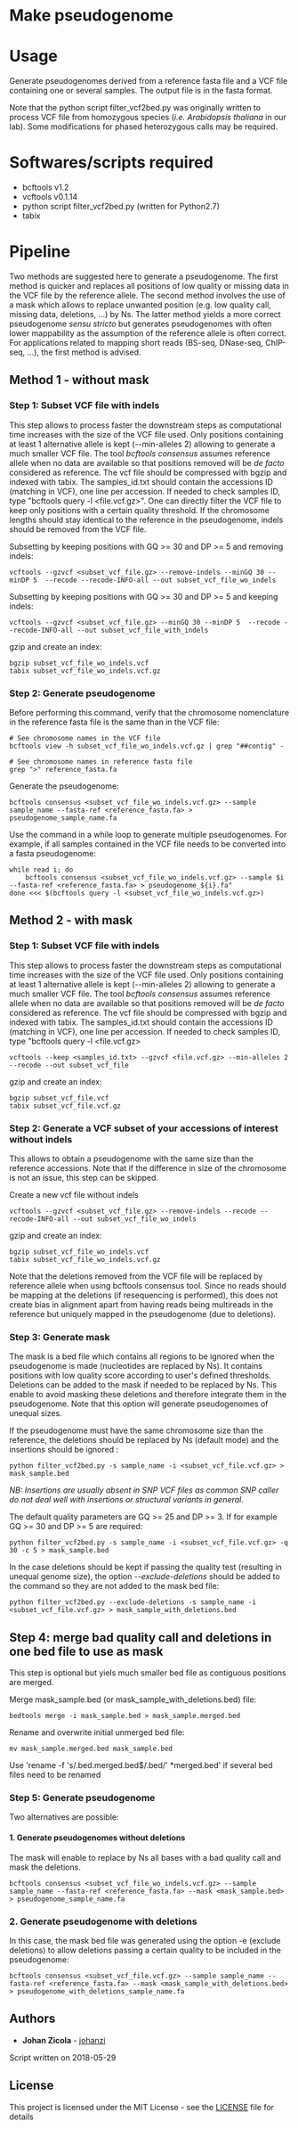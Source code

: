 Make pseudogenome
=====

# Usage
Generate pseudogenomes derived from a reference fasta file and a VCF file containing one or several samples. The output file is in the fasta format. 

Note that the python script filter_vcf2bed.py was originally written to process VCF file from homozygous species (*i.e. Arabidopsis thaliana* in our lab). Some modifications for phased heterozygous calls may be required.

# Softwares/scripts required
* bcftools v1.2
* vcftools v0.1.14
* python script filter_vcf2bed.py (written for Python2.7)
* tabix

# Pipeline
Two methods are suggested here to generate a pseudogenome. The first method is quicker and replaces all positions of low quality or missing data in the VCF file by the reference allele. The second method involves the use of a mask which allows to replace unwanted position (e.g. low quality call, missing data, deletions, ...) by Ns. The latter method yields a more correct pseudogenome *sensu stricto* but generates pseudogenomes with often lower mappability as the assumption of the reference allele is often correct. For  applications related to mapping short reads (BS-seq, DNase-seq, ChIP-seq, ...), the first method is advised.

## Method 1 - without mask
### Step 1: Subset VCF file with indels
This step allows to process faster the downstream steps as computational time increases with the size of the VCF file used. Only positions containing at least 1 alternative allele is kept (--min-alleles 2) allowing to generate a much smaller VCF file. The tool *bcftools consensus* assumes reference allele when no data are available so that positions removed will be *de facto* considered as reference. The vcf file should be compressed with bgzip and indexed with tabix. The samples_id.txt should contain the accessions ID (matching in VCF), one line per accession. If needed to check samples ID, type "bcftools query -l <file.vcf.gz>". One can directly  filter the VCF file to keep only positions with a certain quality threshold. If the chromosome lengths should stay identical to the reference in the pseudogenome, indels should be removed from the VCF file.  

Subsetting by keeping positions with GQ >= 30 and DP >= 5 and removing indels:
```
vcftools --gzvcf <subset_vcf_file.gz> --remove-indels --minGQ 30 --minDP 5  --recode --recode-INFO-all --out subset_vcf_file_wo_indels 
```
Subsetting by keeping positions with GQ >= 30 and DP >= 5 and keeping indels:
```
vcftools --gzvcf <subset_vcf_file.gz> --minGQ 30 --minDP 5  --recode --recode-INFO-all --out subset_vcf_file_with_indels 
```

gzip and create an index:
```
bgzip subset_vcf_file_wo_indels.vcf
tabix subset_vcf_file_wo_indels.vcf.gz
```

### Step 2: Generate pseudogenome
Before performing this command, verify that the chromosome nomenclature in the reference fasta file is the same than in the VCF file:
```
# See chromosome names in the VCF file
bcftools view -h subset_vcf_file_wo_indels.vcf.gz | grep "##contig" -

# See chromosome names in reference fasta file
grep ">" reference_fasta.fa
```

Generate the pseudogenome:
```
bcftools consensus <subset_vcf_file_wo_indels.vcf.gz> --sample sample_name --fasta-ref <reference_fasta.fa> > pseudogenome_sample_name.fa
```
Use the command in a while loop to generate multiple pseudogenomes. For example, if all samples contained in the VCF file needs to be converted into a fasta pseudogenome:
```
while read i; do
    bcftools consensus <subset_vcf_file_wo_indels.vcf.gz> --sample $i --fasta-ref <reference_fasta.fa> > pseudogenome_${i}.fa"
done <<< $(bcftools query -l <subset_vcf_file_wo_indels.vcf.gz>)
```

## Method 2 - with mask
### Step 1: Subset VCF file with indels
This step allows to process faster the downstream steps as computational time increases with the size of the VCF file used. Only positions containing at least 1 alternative allele is kept (--min-alleles 2) allowing to generate a much smaller VCF file. The tool *bcftools consensus* assumes reference allele when no data are available so that positions removed will be *de facto* considered as reference. The vcf file should be compressed with bgzip and indexed with tabix. The samples_id.txt should contain the accessions ID (matching in VCF), one line per accession. If needed to check samples ID, type "bcftools query -l <file.vcf.gz>

```
vcftools --keep <samples_id.txt> --gzvcf <file.vcf.gz> --min-alleles 2 --recode --out subset_vcf_file
```
gzip and create an index:

```
bgzip subset_vcf_file.vcf
tabix subset_vcf_file.vcf.gz
```

### Step 2: Generate a VCF subset of your accessions of interest without indels
This allows to obtain a pseudogenome with the same size than the reference accessions. Note that if the difference in size of the chromosome is not an issue, this step can be skipped.

Create a new vcf file without indels
```
vcftools --gzvcf <subset_vcf_file.gz> --remove-indels --recode --recode-INFO-all --out subset_vcf_file_wo_indels
```

gzip and create an index:
```
bgzip subset_vcf_file_wo_indels.vcf
tabix subset_vcf_file_wo_indels.vcf.gz
```

Note that the deletions removed from the VCF file will be replaced by reference  allele when using bcftools consensus tool. Since no reads should be mapping at the deletions (if resequencing is performed), this does not create bias in alignment apart from having reads being multireads in the reference but uniquely mapped in the pseudogenome (due to deletions). 

### Step 3: Generate mask

The mask is a bed file which contains all regions to be ignored when the pseudogenome is made (nucleotides are replaced by Ns). It contains positions with low quality score according to user's defined thresholds. Deletions can be added to the mask if needed to be replaced by Ns. This enable to avoid masking these deletions and therefore integrate them in the pseudogenome. Note that this option will generate pseudogenomes of unequal sizes.

If the pseudogenome must have the same chromosome size than the reference, the deletions should be replaced by Ns (default mode) and the insertions should be ignored :
```
python filter_vcf2bed.py -s sample_name -i <subset_vcf_file.vcf.gz> > mask_sample.bed
```

*NB: Insertions are usually absent in SNP VCF files as common SNP caller do not deal well with insertions or structural variants in general.*

The default quality parameters are GQ >= 25 and DP >= 3. If for example GQ >= 30 and DP >= 5 are required:
```
python filter_vcf2bed.py -s sample_name -i <subset_vcf_file.vcf.gz> -q 30 -c 5 > mask_sample.bed
```

In the case deletions should be kept if passing the quality test (resulting in unequal genome size), the option *--exclude-deletions* should be added to the command so they are not added to the mask bed file:
```
python filter_vcf2bed.py --exclude-deletions -s sample_name -i <subset_vcf_file.vcf.gz> > mask_sample_with_deletions.bed
```

## Step 4: merge bad quality call and deletions in one bed file to use as mask
This step is optional but yiels much smaller bed file as contiguous positions are merged.

Merge mask_sample.bed (or mask_sample_with_deletions.bed) file:
```
bedtools merge -i mask_sample.bed > mask_sample.merged.bed
```

Rename and overwrite initial unmerged bed file:
```
mv mask_sample.merged.bed mask_sample.bed
```

Use 'rename -f 's/\.bed.merged.bed$/.bed/' *merged.bed' if several bed files need to be renamed

### Step 5: Generate pseudogenome
Two alternatives are possible:

#### 1. Generate pseudogenomes without deletions
The mask will enable to replace by Ns all bases with a bad quality call and mask the deletions.
```
bcftools consensus <subset_vcf_file_wo_indels.vcf.gz> --sample sample_name --fasta-ref <reference_fasta.fa> --mask <mask_sample.bed> > pseudogenome_sample_name.fa
```

### 2. Generate pseudogenome with deletions
In this case, the mask bed file was generated using the option -e (exclude deletions) to allow deletions passing a certain quality to be included in the pseudogenome:
```
bcftools consensus <subset_vcf_file.vcf.gz> --sample sample_name --fasta-ref <reference_fasta.fa> --mask <mask_sample_with_deletions.bed> > pseudogenome_with_deletions_sample_name.fa
```

## Authors

* **Johan Zicola** - [johanzi](https://github.com/johanzi)

Script written on 2018-05-29

## License

This project is licensed under the MIT License - see the [LICENSE](LICENSE) file for details



